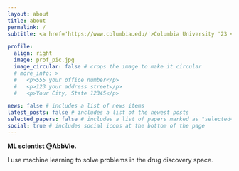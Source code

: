 ```yaml
---
layout: about
title: about
permalink: /
subtitle: <a href='https://www.columbia.edu/'>Columbia University '23 </a>, <a href='https://www.espci.psl.eu/en/'>ESPCI Paris '22</a>

profile:
  align: right
  image: prof_pic.jpg
  image_circular: false # crops the image to make it circular
  # more_info: >
  #   <p>555 your office number</p>
  #   <p>123 your address street</p>
  #   <p>Your City, State 12345</p>

news: false # includes a list of news items
latest_posts: false # includes a list of the newest posts
selected_papers: false # includes a list of papers marked as "selected={true}"
social: true # includes social icons at the bottom of the page
---
```


**ML scientist @AbbVie.**

I use machine learning to solve problems in the drug discovery space.
